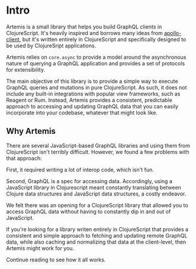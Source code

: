 # Intro
Artemis is a small library that helps you build GraphQL clients in
ClojureScript. It's heavily inspired and borrows many ideas from
[apollo-client](https://github.com/apollographql/apollo-client/tree/master/packages/apollo-client),
but it's written entirely in ClojureScript and specifically designed to be used
by ClojureSript applications.

Artemis relies on `core.async` to provide a model around the asynchronous
nature of querying a GraphQL application and provides a set of protocols for
extensibility.

The main objective of this library is to provide a simple way to execute
GraphQL queries and mutations in pure ClojureScript. As such, it does not
include any built-in integrations with popular view frameworks, such as
Reagent or Rum. Instead, Artemis provides a consistent, predictable approach
to accessing and updating GraphQL data that you can easily incorporate into
your codebase, whatever that might look like.

## Why Artemis
There are several JavaScript-based GraphQL libraries and using them from
ClojureScript isn't terribly difficult. However, we found a few problems with
that approach:

First, it required writing a lot of interop code, which isn't fun.

Second, GraphQL is a spec for accessing data. Accordingly, using a JavaScript
library in Clojurescript meant constantly translating between Clojure data
structures and JavaScript data structures, a costly endeavor.

We felt there was an opening for a ClojureScript library that allowed you
to access GraphQL data without having to constantly dip in and out of
JavaScript.

If you're looking for a library writen entirely in ClojureScript that provides
a consistent and simple approach to fetching and updating remote GraphQL data,
while also caching and normalizing that data at the client-level, then Artemis
might work for you.

Continue reading to see how it all works.

